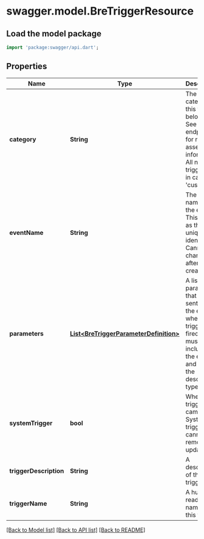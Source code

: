 # swagger.model.BreTriggerResource

## Load the model package
```dart
import 'package:swagger/api.dart';
```

## Properties
Name | Type | Description | Notes
------------ | ------------- | ------------- | -------------
**category** | **String** | The category this trigger belongs to. See endpoints for related asset information. All new triggers are in category &#39;custom&#39; | [optional] [default to null]
**eventName** | **String** | The unique name for the event. This serves as the unique identifier. Cannot be changed after creation | [default to null]
**parameters** | [**List&lt;BreTriggerParameterDefinition&gt;**](BreTriggerParameterDefinition.md) | A list af parameters that will be sent with the event when the trigger is fired. These must be included in the event and match the described types | [optional] [default to []]
**systemTrigger** | **bool** | Where this trigger came from. System triggers cannot be removed or updated | [optional] [default to null]
**triggerDescription** | **String** | A description of the trigger | [default to null]
**triggerName** | **String** | A human readable name for this trigger | [default to null]

[[Back to Model list]](../README.md#documentation-for-models) [[Back to API list]](../README.md#documentation-for-api-endpoints) [[Back to README]](../README.md)


